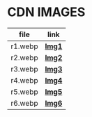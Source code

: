 # CDN IMAGES

| file | link |
| ---- | ---- |
| r1.webp | [**Img1**](https://cdn.jsdelivr.net/gh/tutosrivegamerLQ/images-projects-srm-trg@refs/heads/main/sites/ouo.io/r1.webp) |
| r2.webp | [**Img2**](https://cdn.jsdelivr.net/gh/tutosrivegamerLQ/images-projects-srm-trg@refs/heads/main/sites/ouo.io/r2.webp) |
| r3.webp | [**Img3**](https://cdn.jsdelivr.net/gh/tutosrivegamerLQ/images-projects-srm-trg@refs/heads/main/sites/ouo.io/r3.webp) |
| r4.webp | [**Img4**](https://cdn.jsdelivr.net/gh/tutosrivegamerLQ/images-projects-srm-trg@refs/heads/main/sites/ouo.io/r4.webp) |
| r5.webp | [**Img5**](https://cdn.jsdelivr.net/gh/tutosrivegamerLQ/images-projects-srm-trg@refs/heads/main/sites/ouo.io/r5.webp) |
| r6.webp | [**Img6**](https://cdn.jsdelivr.net/gh/tutosrivegamerLQ/images-projects-srm-trg@refs/heads/main/sites/ouo.io/r6.webp) |